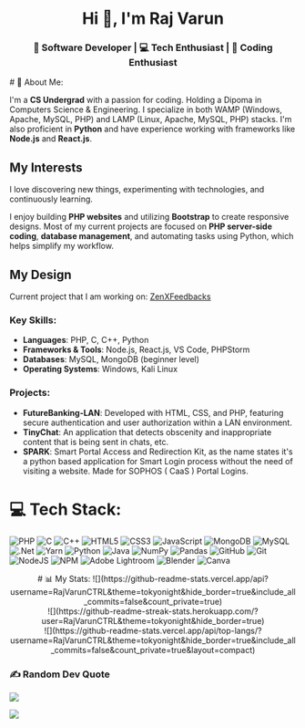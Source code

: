 <h1 align="center">Hi 👋, I'm Raj Varun</h1>
<h3 align="center">🚀 Software Developer | 💻 Tech Enthusiast | 🌟 Coding Enthusiast</h3>
# 💫 About Me:


I'm a **CS Undergrad** with a passion for coding. Holding a Dipoma in Computers Science & Engineering. I specialize in both WAMP (Windows, Apache, MySQL, PHP) and LAMP (Linux, Apache, MySQL, PHP) stacks. I'm also proficient in **Python** and have experience working with frameworks like **Node.js** and **React.js**.

## My Interests

I love discovering new things, experimenting with technologies, and continuously learning.

I enjoy building **PHP websites** and utilizing **Bootstrap** to create responsive designs. Most of my current projects are focused on **PHP server-side coding**, **database management**, and automating tasks using Python, which helps simplify my workflow.

## My Design

Current project that I am working on: [ZenXFeedbacks](http://zenxfeedbacks.synergize.co/)

### Key Skills:

- **Languages**: PHP, C, C++, Python
- **Frameworks & Tools**: Node.js, React.js, VS Code, PHPStorm
- **Databases**: MySQL, MongoDB (beginner level)
- **Operating Systems**: Windows, Kali Linux

### Projects:

- **FutureBanking-LAN**: Developed with HTML, CSS, and PHP, featuring secure authentication and user authorization within a LAN environment.
- **TinyChat**: An application that detects obscenity and inappropriate content that is being sent in chats, etc.
- **SPARK**: Smart Portal Access and Redirection Kit, as the name states it's a python based application for Smart Login process without the need of visiting a website. Made for SOPHOS ( CaaS ) Portal Logins. 



# 💻 Tech Stack:

![PHP](https://img.shields.io/badge/PHP-%231748C0?style=for-the-badge&logo=php&logoColor=white) ![C](https://img.shields.io/badge/c-%2300599C.svg?style=for-the-badge&logo=c&logoColor=white) ![C++](https://img.shields.io/badge/c++-%2300599C.svg?style=for-the-badge&logo=c%2B%2B&logoColor=white) ![HTML5](https://img.shields.io/badge/html5-%23E34F26.svg?style=for-the-badge&logo=html5&logoColor=white) ![CSS3](https://img.shields.io/badge/css3-%231572B6.svg?style=for-the-badge&logo=css3&logoColor=white) ![JavaScript](https://img.shields.io/badge/javascript-%23323330.svg?style=for-the-badge&logo=javascript&logoColor=%23F7DF1E)  ![MongoDB](https://img.shields.io/badge/MongoDB-%234ea94b.svg?style=for-the-badge&logo=mongodb&logoColor=white) ![MySQL](https://img.shields.io/badge/mysql-4479A1.svg?style=for-the-badge&logo=mysql&logoColor=white) ![.Net](https://img.shields.io/badge/.NET-5C2D91?style=for-the-badge&logo=.net&logoColor=white) ![Yarn](https://img.shields.io/badge/yarn-%232C8EBB.svg?style=for-the-badge&logo=yarn&logoColor=white) ![Python](https://img.shields.io/badge/python-3670A0?style=for-the-badge&logo=python&logoColor=ffdd54) ![Java](https://img.shields.io/badge/java-%23ED8B00.svg?style=for-the-badge&logo=openjdk&logoColor=white) ![NumPy](https://img.shields.io/badge/numpy-%23013243.svg?style=for-the-badge&logo=numpy&logoColor=white) ![Pandas](https://img.shields.io/badge/pandas-%23150458.svg?style=for-the-badge&logo=pandas&logoColor=white) ![GitHub](https://img.shields.io/badge/github-%23121011.svg?style=for-the-badge&logo=github&logoColor=white) ![Git](https://img.shields.io/badge/git-%23F05033.svg?style=for-the-badge&logo=git&logoColor=white) ![NodeJS](https://img.shields.io/badge/node.js-6DA55F?style=for-the-badge&logo=node.js&logoColor=white) ![NPM](https://img.shields.io/badge/NPM-%23CB3837.svg?style=for-the-badge&logo=npm&logoColor=white) ![Adobe Lightroom](https://img.shields.io/badge/Adobe%20Lightroom-31A8FF.svg?style=for-the-badge&logo=Adobe%20Lightroom&logoColor=white) ![Blender](https://img.shields.io/badge/blender-%23F5792A.svg?style=for-the-badge&logo=blender&logoColor=white) ![Canva](https://img.shields.io/badge/Canva-%2300C4CC.svg?style=for-the-badge&logo=Canva&logoColor=white)


<p align="center">
# 📊 My Stats:
![](https://github-readme-stats.vercel.app/api?username=RajVarunCTRL&theme=tokyonight&hide_border=true&include_all_commits=false&count_private=true)<br/>
![](https://github-readme-streak-stats.herokuapp.com/?user=RajVarunCTRL&theme=tokyonight&hide_border=true)<br/>
![](https://github-readme-stats.vercel.app/api/top-langs/?username=RajVarunCTRL&theme=tokyonight&hide_border=true&include_all_commits=false&count_private=true&layout=compact)
</p>

### ✍️ Random Dev Quote
![](https://quotes-github-readme.vercel.app/api?type=horizontal&theme=radical)


[![](https://visitcount.itsvg.in/api?id=RajVarunCTRL&icon=8&color=8)](https://visitcount.itsvg.in)

<!-- Proudly created with GPRM ( https://gprm.itsvg.in ) -->
